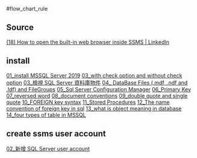 #flow_chart_rule 
## Source
[(18) How to open the built-in web browser inside SSMS | LinkedIn](https://www.linkedin.com/pulse/how-open-built-in-web-browser-inside-ssms-vitaly-bruk/)

## install
[01_install MSSQL Server 2019](01_install%20MSSQL%20Server%202019.md)
[03_with check option and without check option](03_with%20check%20option%20and%20without%20check%20option.md)
[03_檢視 SQL Server 資料庫物件](03_檢視%20SQL%20Server%20資料庫物件.md)
[04_ DataBase Files (.mdf, .ndf and .ldf) and FileGroups](04_%20DataBase%20Files%20(.mdf,%20.ndf%20and%20.ldf)%20and%20FileGroups.md)
[05_Sql Server Configuration Manager](05_Sql%20Server%20Configuration%20Manager.md)
[06_Primary Key](06_Primary%20Key.md)
[07_reversed word](07_reversed%20word.md)
[08_document conventions](08_document%20conventions.md)
[09_double quote and single quote](09_double%20quote%20and%20single%20quote.md)
[10_FOREIGN key syntax](10_FOREIGN%20key%20syntax.md)
[11_Stored Procedures](11_Stored%20Procedures.md)
[12_The name convention of foreign key in sql](12_The%20name%20convention%20of%20foreign%20key%20in%20sql.md)
[13_what is object meaning in database](13_what%20is%20object%20meaning%20in%20database.md)
[14_four types of table in MSSQL](14_four%20types%20of%20table%20in%20MSSQL.md)

## create ssms user account
[02_新增 SQL Server user account](02_新增%20SQL%20Server%20user%20account.md)


